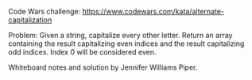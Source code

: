 Code Wars challenge: 
https://www.codewars.com/kata/alternate-capitalization

Problem: 
Given a string, capitalize every other letter. Return an array containing the result capitalizing even indices and the result capitalizing odd indices.  Index 0 will be considered even.

Whiteboard notes and solution by Jennifer Williams Piper.